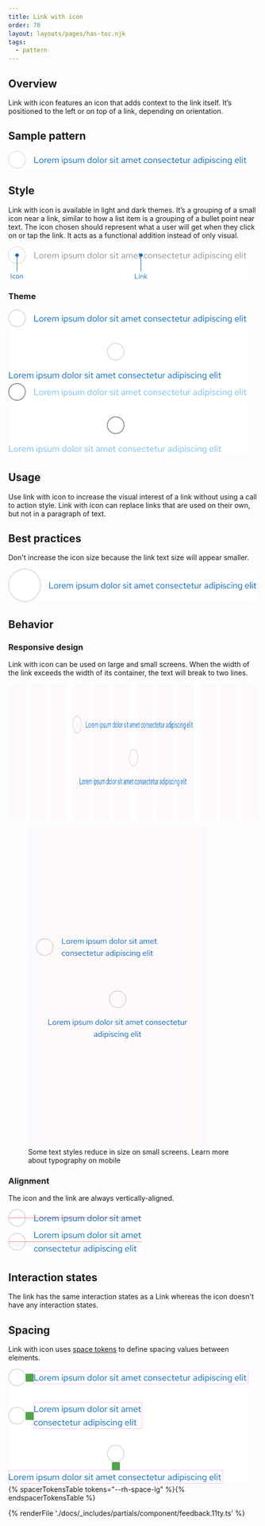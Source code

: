 ```yaml
---
title: Link with icon
order: 70
layout: layouts/pages/has-toc.njk
tags:
  - pattern
---
```


<link rel="stylesheet" data-helmet href="/assets/packages/@rhds/elements/elements/rh-table/rh-table-lightdom.css">
<link rel="stylesheet" data-helmet href="/styles/samp.css">

## Overview

Link with icon features an icon that adds context to the link itself. It’s
positioned to the left or on top of a link, depending on orientation.

## Sample pattern

<uxdot-example width-adjustment="484px">
  <img src="./link-with-icon.svg"
       alt="Link with icon"
       width="484"
       height="35">
</uxdot-example>

## Style

Link with icon is available in light and dark themes. It’s a grouping of a small
icon near a link, similar to how a list item is a grouping of a bullet point
near text. The icon chosen should represent what a user will get when they click
on or tap the link. It acts as a functional addition instead of only visual.

<uxdot-example width-adjustment="484px">
  <img src="./link-with-icon-style.svg"
       alt="Link with icon specs"
       width="484"
       height="65">
</uxdot-example>

### Theme

<uxdot-example width-adjustment="484px">
  <img src="./link-with-icon-theme-light.svg"
       alt="Link with icon theme light"
       width="484"
       height="145">
</uxdot-example>

<uxdot-example color-palette="darkest" width-adjustment="484px">
  <img src="./link-with-icon-theme-dark.svg"
       alt="Link with icon theme dark"
       width="484"
       height="145">
</uxdot-example>

## Usage

Use link with icon to increase the visual interest of a link without using a
call to action style. Link with icon can replace links that are used on their
own, but not in a paragraph of text.

## Best practices

Don't increase the icon size because the link text size will appear smaller.

<uxdot-example width-adjustment="484px" danger>
  <img src="./link-with-icon-best-practices.svg"
       alt="Link with icon icon size issue"
       width="516"
       height="67">
</uxdot-example>

## Behavior

### Responsive design

Link with icon can be used on large and small screens. When the width of the
link exceeds the width of its container, the text will break to two lines.

<uxdot-example width-adjustment="1000px" variant="full" alignment="left" no-border>
  <img src="./link-with-icon-responsive.svg"
       alt="Link with icon responsive desktop"
       width="1000"
       height="273">
</uxdot-example>

<figure>
  <uxdot-example width-adjustment="360px" variant="full" alignment="left" no-border>
    <img src="./link-with-icon-responsive-mobile.svg"
         alt="Link with icon responsive mobile"
         width="360"
         height="640">
  </uxdot-example>
  <figcaption>Some text styles reduce in size on small screens. Learn more about typography on mobile</figcaption>
</figure>

### Alignment

The icon and the link are always vertically-aligned.

<uxdot-example width-adjustment="269px">
  <img src="./link-with-icon-alignment-1.svg"
       alt="Link with icon alignment"
       width="269"
       height="35">
</uxdot-example>

<uxdot-example width-adjustment="269px">
  <img src="./link-with-icon-alignment-2.svg"
       alt="Link with icon alignment"
       width="270"
       height="54">
</uxdot-example>

## Interaction states

The link has the same interaction states as a Link whereas the icon doesn't have
any interaction states.

## Spacing

Link with icon uses [space tokens](/tokens/space/) to define spacing values
between elements.

<uxdot-example width-adjustment="484px">
  <img src="./link-with-icon-spacing.svg"
       alt="Link with icon spacing"
       width="484"
       height="231">
</uxdot-example>

<rh-table>
{% spacerTokensTable tokens="--rh-space-lg" %}{% endspacerTokensTable %}
</rh-table>

{% renderFile './docs/_includes/partials/component/feedback.11ty.ts' %}
